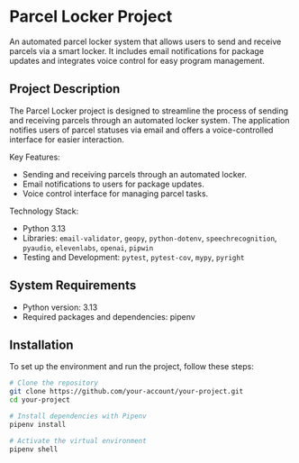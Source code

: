 # Parcel Locker Project  
An automated parcel locker system that allows users to send and receive parcels via a smart locker. It includes email notifications for package updates and integrates voice control for easy program management.

## Project Description  
The Parcel Locker project is designed to streamline the process of sending and receiving parcels through an automated locker system. The application notifies users of parcel statuses via email and offers a voice-controlled interface for easier interaction.

Key Features:
- Sending and receiving parcels through an automated locker.
- Email notifications to users for package updates.
- Voice control interface for managing parcel tasks.

Technology Stack:
- Python 3.13
- Libraries: `email-validator`, `geopy`, `python-dotenv`, `speechrecognition`, `pyaudio`, `elevenlabs`, `openai`, `pipwin`
- Testing and Development: `pytest`, `pytest-cov`, `mypy`, `pyright`

## System Requirements  
- Python version: 3.13  
- Required packages and dependencies: pipenv

## Installation  
To set up the environment and run the project, follow these steps:

```bash
# Clone the repository
git clone https://github.com/your-account/your-project.git
cd your-project

# Install dependencies with Pipenv
pipenv install

# Activate the virtual environment
pipenv shell
